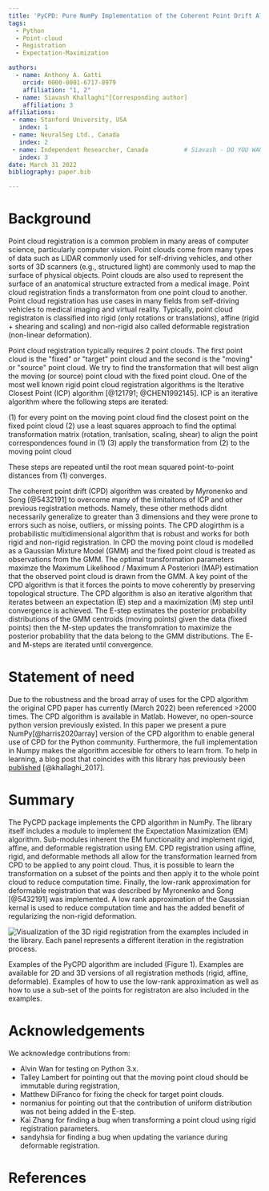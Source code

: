 ```yaml
---
title: 'PyCPD: Pure NumPy Implementation of the Coherent Point Drift Algorithm'
tags:
  - Python
  - Point-cloud
  - Registration
  - Expectation-Maximization

authors:
  - name: Anthony A. Gatti 
    orcid: 0000-0001-6717-8979
    affiliation: "1, 2" 
  - name: Siavash Khallaghi^[Corresponding author] 
    affiliation: 3                                    
affiliations:
 - name: Stanford University, USA
   index: 1
 - name: NeuralSeg Ltd., Canada
   index: 2
 - name: Independent Researcher, Canada          # Siavash - DO YOU WANT TO INCLUDE YOUR CURRENT EMPLOYER? 
   index: 3
date: March 31 2022
bibliography: paper.bib

---
```


# Background
Point cloud registration is a common problem in many areas of computer science,
particularly computer vision. Point clouds come from many types of data such 
as LIDAR commonly used for self-driving vehicles, and other sorts of 3D scanners 
(e.g., structured light) are commonly used to map the surface of physical objects.
Point clouds are also used to represent the surface of an anatomical structure
extracted from a medical image. Point cloud registration finds a transformaton 
from one point cloud to another. Point cloud registration has use cases in many 
fields from self-driving vehicles to medical imaging and virtual reality. 
Typically, point cloud registraton is classified into rigid (only rotations or
translations), affine (rigid + shearing and scaling) and non-rigid also called 
deformable registration (non-linear deformation). 

Point cloud registration typically requires 2 point clouds. The first point 
cloud is the "fixed" or "target" point cloud and the second is the "moving" 
or "source" point cloud. We try to find the transformation that will best
align the moving (or source) point cloud with the fixed point cloud. One 
of the most well known rigid point cloud registration algorithms is 
the Iterative Closest Point (ICP) algorithm [@121791; @CHEN1992145]. ICP is 
an iterative algorithm where the following steps are iterated: 

  (1) for every point on the moving point cloud find the closest point on the 
  fixed point cloud
  (2) use a least squares approach to find the optimal transformation matrix 
  (rotation, tranlsation, scaling, shear) to align the point correspondences
  found in (1)
  (3) apply the transformation from (2) to the moving point cloud

These steps are repeated until the root mean squared point-to-point distances
from (1) converges. 

The coherent point drift (CPD) algorithm was created by Myronenko and Song 
[@5432191] to overcome many of the limitaitons of ICP and other previous registration
methods. Namely, these other methods didnt necessarily generalize to greater than 
3 dimensions and they were prone to errors such as noise, outliers, or missing 
points. The CPD alogirthm is a probabilistic multidimensional algorithm that is 
robust and works for both rigid and non-rigid registration. In CPD the moving 
point cloud is modelled as a Gaussian Mixture Model (GMM) and the fixed point 
cloud is treated as observations from the GMM. The optimal transformation 
parameters maximze the Maximum Likelihood / Maximum A Posteriori (MAP) 
estimation that the observed point cloud is drawn from the GMM. A key point of
the CPD algorithm is that it forces the points to move coherently by preserving 
topological structure. The CPD algorithm is also an iterative algorithm that 
iterates between an expectation (E) step and a maximization (M) step until 
convergence is achieved. The E-step estimates the posterior probability 
distributions of the GMM centroids (moving points) given the data (fixed 
points) then the M-step updates the transfomration to maximize the posterior
probability that the data belong to the GMM distributions. The E- and M-steps 
are iterated until convergence.

# Statement of need
Due to the robustness and the broad array of uses for the CPD algorithm 
the original CPD paper has currently (March 2022) been referenced >2000 
times. The CPD algorithm is available in Matlab. However, no open-source
python version previously existed. In this paper we present a pure 
NumPy[@harris2020array] version of the CPD algorithm to enable general 
use of CPD for the Python community. Furthermore, the full implementation 
in Numpy makes the algorithm accesible for others to learn from. To help 
in learning, a blog post that coincides with this library has previously 
been [published](http://siavashk.github.io/2017/05/14/coherent-point-drift/)
[@khallaghi_2017].

# Summary
The PyCPD package implements the CPD algorithm in NumPy. The library itself 
includes a module to implement the Expectation Maximization (EM) algorithm. 
Sub-modules inherent the EM functionality and implement rigid, affine, and 
deformable registration using EM. CPD registration using affine, rigid, 
and deformable methods all allow for the transformation learned from CPD 
to be applied to any point cloud. Thus, it is possible to learn the 
transformation on a subset of the points and then apply it to the whole 
point cloud to reduce computation time. Finally, the low-rank approximation
for deformable registration that was described by Myronenko and Song 
[@5432191] was implemented. A low rank approximation of the Gaussian kernal 
is used to reduce computation time and has the added benefit of regularizing 
the non-rigid deformation. 

![Visualization of the 3D rigid registration from the examples included in the library. Each panel represents a different iteration in the registration process.](../images/rigid_bunny/rigid_bunny_3d_registration.tiff)

Examples of the PyCPD algorithm are included (Figure 1). Examples are available for
2D and 3D versions of all registration methods (rigid, affine, deformable). 
Examples of how to use the low-rank approximation as well as how to use 
a sub-set of the points for registraton are also included in the examples. 


# Acknowledgements

We acknowledge contributions from: 
  - Alvin Wan for testing on Python 3.x.
  - Talley Lambert for pointing out that the moving point cloud should be immutable during registration, 
  - Matthew DiFranco for fixing the check for target point clouds.
  - normanius for pointing out that the contribution of uniform distribution was not being added in the E-step.
  - Kai Zhang for finding a bug when transforming a point cloud using rigid registration parameters.
  - sandyhsia for finding a bug when updating the variance during deformable registration.

# References
